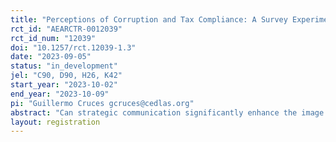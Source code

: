 ```yaml
---
title: "Perceptions of Corruption and Tax Compliance: A Survey Experiment in Honduras"
rct_id: "AEARCTR-0012039"
rct_id_num: "12039"
doi: "10.1257/rct.12039-1.3"
date: "2023-09-05"
status: "in_development"
jel: "C90, D90, H26, K42"
start_year: "2023-10-02"
end_year: "2023-10-09"
pi: "Guillermo Cruces gcruces@cedlas.org"
abstract: "Can strategic communication significantly enhance the image of the tax authority and boost tax morale among taxpayers? We conduct an extensive online survey experiment following a significant institutional overhaul of the Honduran tax authority, which involved a substantial personnel renewal. The project seeks to provide empirical insights to determine which are the most effective methods for communicating and reap out the benefits of institutional changes. Our research aims to evaluate the efficacy of three distinct messaging interventions on perceptions of the tax authority and on indicators of taxpayers' willingness to comply with tax obligations. The informational treatments encompass a message highlighting Honduran citizen’s perception of their tax authority as relatively honest in a regional comparison– the "perception" treatment. The message in a second treatment arm emphasizes the extensive staff renewal within the Honduran Revenue Administration Service (SAR, as per its Spanish acronym) as a measure to combat corruption – the "purge" treatment. Finally, a third treatment arm integrates the "perception" treatment followed by the "purge" message – the "combined" treatment. A control group received a placebo message, providing neutral information about the tax authority. We investigate the divergent impacts of these treatments on two distinct sets of outcomes: firstly, on perceptions of the tax authority, and secondly, on tax morale and indicators of willingness to comply with or evade tax obligations."
layout: registration
---
```


